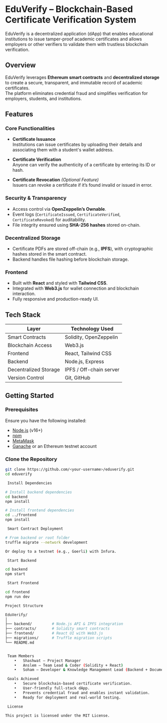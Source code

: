 # EduVerify – Blockchain-Based Certificate Verification System

EduVerify is a decentralized application (dApp) that enables educational institutions to issue tamper-proof academic certificates and allows employers or other verifiers to validate them with trustless blockchain verification.



## Overview
EduVerify leverages **Ethereum smart contracts** and **decentralized storage** to create a secure, transparent, and immutable record of academic certificates.  
The platform eliminates credential fraud and simplifies verification for employers, students, and institutions.


## Features

### Core Functionalities
- **Certificate Issuance**  
  Institutions can issue certificates by uploading their details and associating them with a student's wallet address.
  
- **Certificate Verification**  
  Anyone can verify the authenticity of a certificate by entering its ID or hash.

- **Certificate Revocation** *(Optional Feature)*  
  Issuers can revoke a certificate if it’s found invalid or issued in error.

### Security & Transparency
- Access control via **OpenZeppelin’s Ownable**.
- Event logs (`CertificateIssued`, `CertificateVerified`, `CertificateRevoked`) for auditability.
- File integrity ensured using **SHA-256 hashes** stored on-chain.

### Decentralized Storage
- Certificate PDFs are stored off-chain (e.g., **IPFS**), with cryptographic hashes stored in the smart contract.
- Backend handles file hashing before blockchain storage.

### Frontend
- Built with **React** and styled with **Tailwind CSS**.
- Integrated with **Web3.js** for wallet connection and blockchain interaction.
- Fully responsive and production-ready UI.

## Tech Stack

| Layer              | Technology Used |
|--------------------|-----------------|
| Smart Contracts    | Solidity, OpenZeppelin |
| Blockchain Access  | Web3.js |
| Frontend           | React, Tailwind CSS |
| Backend            | Node.js, Express |
| Decentralized Storage | IPFS / Off-chain server |
| Version Control    | Git, GitHub |

## Getting Started

### Prerequisites
Ensure you have the following installed:
- [Node.js](https://nodejs.org/) (v16+)
- [npm](https://www.npmjs.com/)
- [MetaMask](https://metamask.io/)
- [Ganache](https://trufflesuite.com/ganache/) or an Ethereum testnet account

###  Clone the Repository
```bash
git clone https://github.com/<your-username>/eduverify.git
cd eduverify

 Install Dependencies

# Install backend dependencies
cd backend
npm install

# Install frontend dependencies
cd ../frontend
npm install

 Smart Contract Deployment

# From backend or root folder
truffle migrate --network development

Or deploy to a testnet (e.g., Goerli) with Infura.

 Start Backend

cd backend
npm start

 Start Frontend

cd frontend
npm run dev

Project Structure

EduVerify/
│
├── backend/         # Node.js API & IPFS integration
├── contracts/       # Solidity smart contracts
├── frontend/        # React UI with Web3.js
├── migrations/      # Truffle migration scripts
└── README.md


 Team Members
	•	Shashwat – Project Manager
	•	Anslem – Team Lead & Coder (Solidity + React)
	•	Soham – Developer & Knowledge Management Lead (Backend + Documentation)

 Goals Achieved
	•	Secure blockchain-based certificate verification.
	•	User-friendly full-stack dApp.
	•	Prevents credential fraud and enables instant validation.
	•	Ready for deployment and real-world testing.

 License

This project is licensed under the MIT License.

